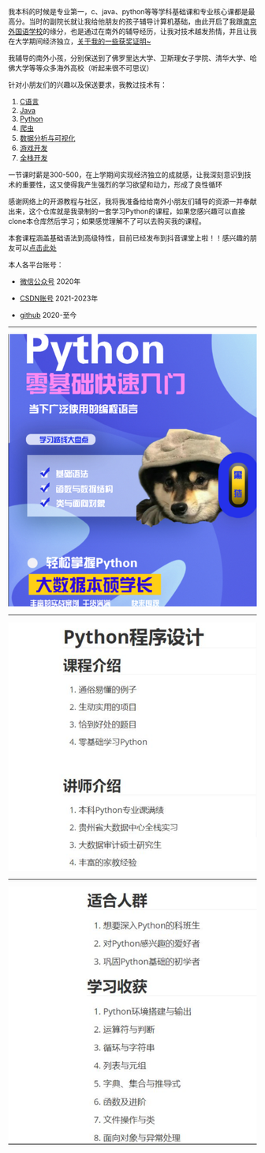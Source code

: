 我本科的时候是专业第一，c、java、python等等学科基础课和专业核心课都是最高分。当时的副院长就让我给他朋友的孩子辅导计算机基础，由此开启了我跟[南京外国语学校](http://www.nfls.com.cn/)的缘分，也是通过在南外的辅导经历，让我对技术越发热情，并且让我在大学期间经济独立，[关于我的一些获奖证明~](https://github.com/flowerchar/Nau-Prize)

我辅导的南外小孩，分别保送到了佛罗里达大学、卫斯理女子学院、清华大学、哈佛大学等等众多海外高校（听起来很不可思议）

针对小朋友们的兴趣以及保送要求，我教过技术有：

1. [C语言](https://github.com/flowerchar/CProgramSummary)
2. [Java](https://github.com/flowerchar/JavaProgramSummary)
3. [Python](https://github.com/flowerchar/PythonChowder)
4. [爬虫](https://github.com/flowerchar/StudyDataAnalysis/tree/main/1-%E7%88%AC%E8%99%AB)
5. [数据分析与可视化](https://github.com/flowerchar/StudyDataAnalysis)
6. [游戏开发](https://github.com/flowerchar/StudyPygame)
7. [全栈开发](https://github.com/flowerchar/SelectCourse)

一节课时薪是300-500，在上学期间实现经济独立的成就感，让我深刻意识到技术的重要性，这又使得我产生强烈的学习欲望和动力，形成了良性循环

感谢网络上的开源教程与社区，我将我准备给给南外小朋友们辅导的资源一并奉献出来，这个仓库就是我录制的一套学习Python的课程，如果您感兴趣可以直接clone本仓库然后学习；如果感觉理解不了可以去购买我的课程。

本套课程涵盖基础语法到高级特性，目前已经发布到抖音课堂上啦！！感兴趣的朋友可以[点击此处](https://v.douyin.com/iR56A6SF)

本人各平台账号：

- [微信公众号](https://blog.csdn.net/qq_47960657?spm=1000.2115.3001.5343) 2020年

- [CSDN账号](https://blog.csdn.net/qq_47960657?spm=1000.2115.3001.5343) 2021-2023年

- [github](https://github.com/flowerchar) 2020-至今





-----



![image-20240417164954995](README.assets/image-20240417164954995.png)

-------



![image-20240417165011162](README.assets/image-20240417165011162.png)



------



![image-20240417165029505](README.assets/image-20240417165029505.png)
